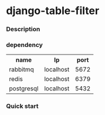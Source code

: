 # django-table-filter
### Description


### dependency

<table>
    <tr>
        <th>
            name
        </th>
        <th>
            Ip
        </th>
        <th>
            port
        </th>
    </tr>
    <tr>
        <td>
            rabbitmq
        </td>
        <td>
            localhost
        </td>
        <td>
            5672
        </td>
    </tr>
    <tr>
        <td>
            redis
        </td>
        <td>
            localhost
        </td>
        <td>
            6379
        </td>
    </tr>
    <tr>
        <td>
            postgresql
        </td>
        <td>
            localhost
        </td>
        <td>
            5432
        </td>
    </tr>
</table>

### Quick start
```
```